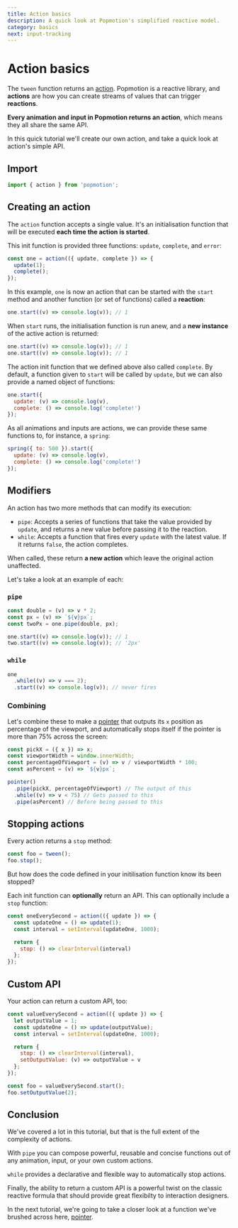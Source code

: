 ```yaml
---
title: Action basics
description: A quick look at Popmotion's simplified reactive model.
category: basics
next: input-tracking
---
```


# Action basics

The `tween` function returns an [action](/api/action). Popmotion is a reactive library, and **actions** are how you can create streams of values that can trigger **reactions**.

**Every animation and input in Popmotion returns an action**, which means they all share the same API.

In this quick tutorial we'll create our own action, and take a quick look at action's simple API.

## Import

```javascript 
import { action } from 'popmotion';
```

## Creating an action

The `action` function accepts a single value. It's an initialisation function that will be executed **each time the action is started**.

This init function is provided three functions: `update`, `complete`, and `error`:

```javascript
const one = action(({ update, complete }) => {
  update(1);
  complete();
});
```

In this example, `one` is now an action that can be started with the `start` method and another function (or set of functions) called a **reaction**:

```javascript
one.start((v) => console.log(v)); // 1
```

When `start` runs, the initialisation function is run anew, and a **new instance** of the active action is returned:

```javascript
one.start((v) => console.log(v)); // 1
one.start((v) => console.log(v)); // 1
```

The action init function that we defined above also called `complete`. By default, a function given to `start` will be called by `update`, but we can also provide a named object of functions:

```javascript
one.start({
  update: (v) => console.log(v),
  complete: () => console.log('complete!')
});
```

As all animations and inputs are actions, we can provide these same functions to, for instance, a `spring`:

```javascript
spring({ to: 500 }).start({
  update: (v) => console.log(v),
  complete: () => console.log('complete!')
});
```

## Modifiers

An action has two more methods that can modify its execution:

- `pipe`: Accepts a series of functions that take the value provided by `update`, and returns a new value before passing it to the reaction.
- `while`: Accepts a function that fires every `update` with the latest value. If it returns `false`, the action completes.

When called, these return **a new action** which leave the original action unaffected.

Let's take a look at an example of each:

### `pipe`

```javascript
const double = (v) => v * 2;
const px = (v) => `${v}px`;
const twoPx = one.pipe(double, px);

one.start((v) => console.log(v)); // 1
two.start((v) => console.log(v)); // '2px'
```

### `while`

```javascript
one
  .while((v) => v === 2);
  .start((v) => console.log(v)); // never fires
```

### Combining

Let's combine these to make a [pointer](/api/pointer) that outputs its `x` position as percentage of the viewport, and automatically stops itself if the pointer is more than 75% across the screen:

```javascript
const pickX = ({ x }) => x;
const viewportWidth = window.innerWidth;
const percentageOfViewport = (v) => v / viewportWidth * 100;
const asPercent = (v) => `${v}px`;

pointer()
  .pipe(pickX, percentageOfViewport) // The output of this
  .while((v) => v < 75) // Gets passed to this
  .pipe(asPercent) // Before being passed to this
```

## Stopping actions

Every action returns a `stop` method:

```javascript
const foo = tween();
foo.stop();
```

But how does the code defined in your initilisation function know its been stopped?

Each init function can **optionally** return an API. This can optionally include a `stop` function:

```javascript
const oneEverySecond = action(({ update }) => {
  const updateOne = () => update(1);
  const interval = setInterval(updateOne, 1000);

  return {
    stop: () => clearInterval(interval)
  };
});
```

## Custom API

Your action can return a custom API, too:

```javascript
const valueEverySecond = action(({ update }) => {
  let outputValue = 1;
  const updateOne = () => update(outputValue);
  const interval = setInterval(updateOne, 1000);

  return {
    stop: () => clearInterval(interval),
    setOutputValue: (v) => outputValue = v
  };
});

const foo = valueEverySecond.start();
foo.setOutputValue(2);
```

## Conclusion

We've covered a lot in this tutorial, but that is the full extent of the complexity of actions.

With `pipe` you can compose powerful, reusable and concise functions out of any animation, input, or your own custom actions.

`while` provides a declarative and flexible way to automatically stop actions.

Finally, the ability to return a custom API is a powerful twist on the classic reactive formula that should provide great flexibilty to interaction designers.

In the next tutorial, we're going to take a closer look at a function we've brushed across here, [pointer](/learn/input-tracking). 
